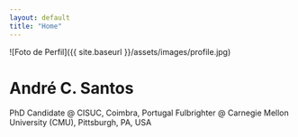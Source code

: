 ```yaml
---
layout: default
title: "Home"
---
```


![Foto de Perfil]({{ site.baseurl }}/assets/images/profile.jpg)

# André C. Santos
PhD Candidate @ CISUC, Coimbra, Portugal
Fulbrighter @ Carnegie Mellon University (CMU), Pittsburgh, PA, USA